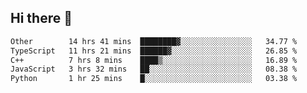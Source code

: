 ## Hi there 👋

<!--START_SECTION:waka-->

```txt
Other        14 hrs 41 mins  ████████▓░░░░░░░░░░░░░░░░   34.77 %
TypeScript   11 hrs 21 mins  ██████▓░░░░░░░░░░░░░░░░░░   26.85 %
C++          7 hrs 8 mins    ████▒░░░░░░░░░░░░░░░░░░░░   16.89 %
JavaScript   3 hrs 32 mins   ██░░░░░░░░░░░░░░░░░░░░░░░   08.38 %
Python       1 hr 25 mins    █░░░░░░░░░░░░░░░░░░░░░░░░   03.38 %
```

<!--END_SECTION:waka-->
